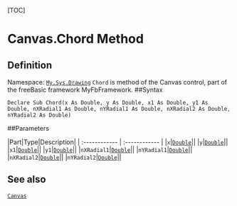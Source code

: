 [TOC]
# Canvas.Chord Method

## Definition
Namespace: [`My.Sys.Drawing`](My.Sys.Drawing.md)
`Chord` is method of the Canvas control, part of the freeBasic framework MyFbFramework.
##Syntax
```freeBasic
Declare Sub Chord(x As Double, y As Double, x1 As Double, y1 As Double, nXRadial1 As Double, nYRadial1 As Double, nXRadial2 As Double, nYRadial2 As Double)
```

##Parameters

|Part|Type|Description|
| :------------ | :------------ |
|`x`|[`Double`]("https://www.freebasic.net/wiki/KeyPgDouble")||
|`y`|[`Double`]("https://www.freebasic.net/wiki/KeyPgDouble")||
|`x1`|[`Double`]("https://www.freebasic.net/wiki/KeyPgDouble")||
|`y1`|[`Double`]("https://www.freebasic.net/wiki/KeyPgDouble")||
|`nXRadial1`|[`Double`]("https://www.freebasic.net/wiki/KeyPgDouble")||
|`nYRadial1`|[`Double`]("https://www.freebasic.net/wiki/KeyPgDouble")||
|`nXRadial2`|[`Double`]("https://www.freebasic.net/wiki/KeyPgDouble")||
|`nYRadial2`|[`Double`]("https://www.freebasic.net/wiki/KeyPgDouble")||
## See also
[`Canvas`](Canvas.md)
